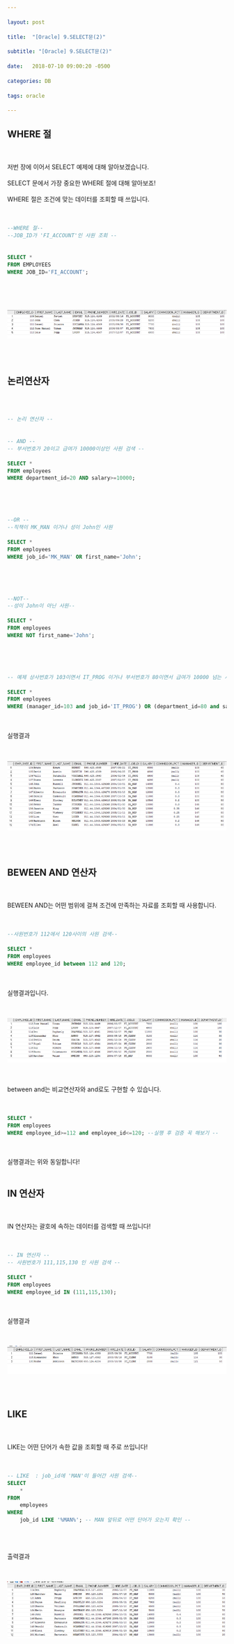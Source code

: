```yaml
---

layout: post

title:  "[Oracle] 9.SELECT문(2)"

subtitle: "[Oracle] 9.SELECT문(2)"

date:   2018-07-10 09:00:20 -0500

categories: DB

tags: oracle

---
```


## WHERE 절

<br>
<br>
저번 장에 이어서 SELECT 예제에 대해 알아보겠습니다.
<br>
<br>
SELECT 문에서 가장 중요한 WHERE 절에 대해 알아보죠!
<br>
<br>
WHERE 절은 조건에 맞는 데이터를 조회할 때 쓰입니다.
<br>
<br>
<br>

```sql
--WHERE 절--
--JOB_ID가 'FI_ACCOUNT'인 사원 조회 --


SELECT *
FROM EMPLOYEES
WHERE JOB_ID='FI_ACCOUNT';
```

<br>
<br>
<br>

![image](/image/Oracle_image/Oracle_image_47.png)

<br>
<br>

## 논리연산자

<br>
<br>

```sql
-- 논리 연산자 --


-- AND --
-- 부서번호가 20이고 급여가 10000이상인 사원 검색 --

SELECT *
FROM employees
WHERE department_id=20 AND salary>=10000;
```

<br>
<br>
<br>

```sql
--OR --
--직책이 MK_MAN 이거나 성이 John인 사원

SELECT *
FROM employees
WHERE job_id='MK_MAN' OR first_name='John';
```

<br>
<br>
<br>

```sql
--NOT--
--성이 John이 아닌 사원--

SELECT *
FROM employees
WHERE NOT first_name='John';
```

<br>
<br>
<br>

```sql
-- 예제 상사번호가 103이면서 IT_PROG 이거나 부서번호가 80이면서 급여가 10000 넘는 사원 검색 --

SELECT *
FROM employees
WHERE (manager_id=103 and job_id='IT_PROG') OR (department_id=80 and salary>=10000);
```

<br>
<br>
실행결과
<br>
<br>
<br>

![image](/image/Oracle_image/Oracle_image_48.png)

<br>
<br>

## BEWEEN AND 연산자

<br>
<br>
BEWEEN AND는 어떤 범위에 걸쳐 조건에 만족하는 자료를 조회할 때 사용합니다.
<br>
<br>
<br>

```sql
--사원번호가 112에서 120사이의 사원 검색--

SELECT *
FROM employees
WHERE employee_id between 112 and 120;
```

<br>
<br>
실행결과입니다.
<br>
<br>
<br>

![image](/image/Oracle_image/Oracle_image_49.png)

<br>
<br>
between and는 비교연산자와 and로도 구현할 수 있습니다.
<br>
<br>
<br>

```sql
SELECT *
FROM employees
WHERE employee_id>=112 and employee_id<=120; --실행 후 검증 꼭 해보기 --
```

<br>
<br>
실행결과는 위와 동일합니다!
<br>
<br>

## IN 연산자

<br>
<br>
IN 연산자는 괄호에 속하는 데이터를 검색할 때 쓰입니다!
<br>
<br>
<br>

```sql
-- IN 연산자 --
-- 사원번호가 111,115,130 인 사원 검색 --

SELECT *
FROM employees
WHERE employee_id IN (111,115,130);
```

<br>
<br>
실행결과
<br>
<br>
<br>

![image](/image/Oracle_image/Oracle_image_50.png)

<br>
<br>

## LIKE

<br>
<br>
LIKE는 어떤 단어가 속한 값을 조회할 때 주로 쓰입니다!
<br>
<br>
<br>

```sql
-- LIKE  : job_id에 'MAN'이 들어간 사원 검색--
SELECT
    *
FROM
    employees
WHERE
    job_id LIKE '%MAN%'; -- MAN 앞뒤로 어떤 단어가 오는지 확인 --
```

<br>
<br>
<br>
출력결과
<br>
<br>
<br>

![image](/image/Oracle_image/Oracle_image_51.png)



